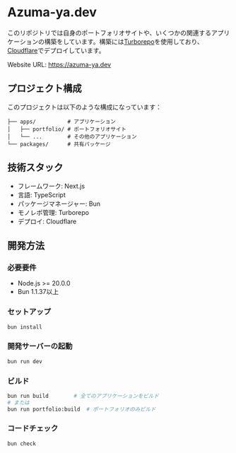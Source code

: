 # Azuma-ya.dev

このリポジトリでは自身のポートフォリオサイトや、いくつかの関連するアプリケーションの構築をしています。構築には[Turborepo](https://turborepo.org/)を使用しており、[Cloudflare](https://cloudflare.com/)でデプロイしています。

Website URL: https://azuma-ya.dev

## プロジェクト構成

このプロジェクトは以下のような構成になっています：

```
├── apps/          # アプリケーション
│   ├── portfolio/ # ポートフォリオサイト
│   └── ...        # その他のアプリケーション
└── packages/      # 共有パッケージ
```

## 技術スタック

- フレームワーク: Next.js
- 言語: TypeScript
- パッケージマネージャー: Bun
- モノレポ管理: Turborepo
- デプロイ: Cloudflare

## 開発方法

### 必要要件

- Node.js >= 20.0.0
- Bun 1.1.37以上

### セットアップ

```bash
bun install
```

### 開発サーバーの起動

```bash
bun run dev
```

### ビルド

```bash
bun run build        # 全てのアプリケーションをビルド
# または
bun run portfolio:build  # ポートフォリオのみビルド
```

### コードチェック

```bash
bun check
```